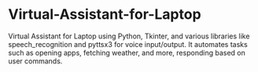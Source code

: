 # Virtual-Assistant-for-Laptop
Virtual Assistant for Laptop using Python, Tkinter, and various libraries like speech_recognition and pyttsx3 for voice input/output. It automates tasks such as opening apps, fetching weather, and more, responding based on user commands.
